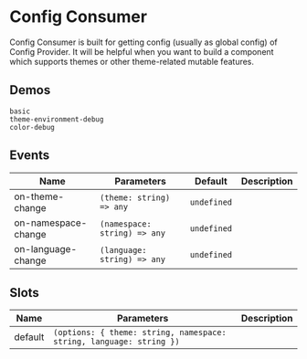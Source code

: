# Config Consumer
Config Consumer is built for getting config (usually as global config) of Config Provider. It will be helpful when you want to build a component which supports themes or other theme-related mutable features.
## Demos
```demo
basic
theme-environment-debug
color-debug
```
## Events
|Name|Parameters|Default|Description|
|-|-|-|-|
|on-theme-change|`(theme: string) => any`|`undefined`||
|on-namespace-change|`(namespace: string) => any`|`undefined`||
|on-language-change|`(language: string) => any`|`undefined`||

## Slots
|Name|Parameters|Description|
|-|-|-|
|default|`(options: { theme: string, namespace: string, language: string })`||